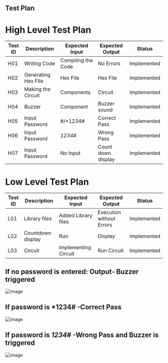 ## Test Plan
# High Level Test Plan
|  Test ID  |  Description  |  Expected Input  |  Expected Output  |  Status  |
| ------  | ------  | ------ | ------ | ------ |
|  H01  |  Writing Code  |  Compiling the Code  |  No Errors  |  Implemented  |   
|  H02  |  Generating Hex FIle  |  Hex File  |  Hex File  |  Implemented  |
|  H03  |  Making the Circuit  |  Components  |  Circuit  |  Implemented  |
|  H04  |  Buzzer  |  Component  |  Buzzer sound  |  Implemented  |
|  H05  |  Input Password  |  #/*1234#  |  Correct Pass  |  Implemented  |
|  H06  |  Input Password  |  *1234*#  |  Wrong Pass  |  Implemented  |
|  H07  |  Input Password  |  No Input  |  Count down display  |  Implemented  |

# Low Level Test Plan
|  Test ID  |  Description  |  Expected Input  |  Expected Output  |  Status  |
| ------  | ------  | ------ | ------ | ------ |
|  L01  |  Library files  |  Added Library files  |  Execution without Errors  |  Implemented  |   
|  L02  |  Countdown display  |  Run  |  Display  |  Implemented  |
|  L03  |  Circuit   |  Implementing Circuit    |  Run Circuit  |  Implemented  |

## If no password is entered: Output- Buzzer triggered
![image](https://user-images.githubusercontent.com/98816218/156928634-2e04679a-e9d0-482d-beaa-d4b733d71f39.png)
## If password is *1234# -Correct Pass
![image](https://user-images.githubusercontent.com/98816218/157174010-ddad5676-2e89-48a6-867f-d9fec2069aa4.png)
## If password is *1234*# -Wrong Pass and Buzzer is triggered
![image](https://user-images.githubusercontent.com/98816218/157174310-ea1e62b0-540d-42e3-abd5-7a8ca31e2552.png)
